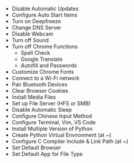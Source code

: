 - Disable Automatic Updates
- Configure Auto Start Items
- Turn on Deepfreeze
- Change DNS Server
- Disable Webcam
- Turn off Sound
- Turn off Chrome Functions
  - Spell Check
  - Google Translate
  - Autofill and Passwords
- Customize Chrome Fonts
- Connect to a Wi-Fi network
- Pair Bluetooth Devices
- Clear Browser Cookies
- Install Media Files
- Set up File Server (HFS or SMB)
- Disable Automatic Sleep
- Configure Chinese Input Method
- Configure Terminal, Vim, VS Code
- Install Multiple Version of Python
- Create Python Virtual Environment (at ~)
- Configure C Compiler Include & Link Path (at ~)
- Set Default Browser
- Set Default App for File Type
